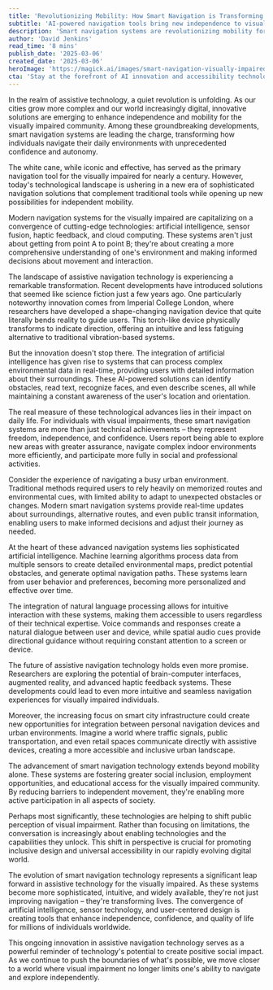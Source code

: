```yaml
---
title: 'Revolutionizing Mobility: How Smart Navigation is Transforming Life for the Visually Impaired'
subtitle: 'AI-powered navigation tools bring new independence to visually impaired individuals'
description: 'Smart navigation systems are revolutionizing mobility for the visually impaired community through AI, sensor fusion, and haptic feedback technologies. These innovations go beyond simple navigation, offering unprecedented independence and transforming how individuals interact with their environment.'
author: 'David Jenkins'
read_time: '8 mins'
publish_date: '2025-03-06'
created_date: '2025-03-06'
heroImage: 'https://magick.ai/images/smart-navigation-visually-impaired.jpg'
cta: 'Stay at the forefront of AI innovation and accessibility technology - follow MagickAI on LinkedIn for regular updates on groundbreaking developments that are shaping our future.'
---
```


In the realm of assistive technology, a quiet revolution is unfolding. As our cities grow more complex and our world increasingly digital, innovative solutions are emerging to enhance independence and mobility for the visually impaired community. Among these groundbreaking developments, smart navigation systems are leading the charge, transforming how individuals navigate their daily environments with unprecedented confidence and autonomy.

The white cane, while iconic and effective, has served as the primary navigation tool for the visually impaired for nearly a century. However, today's technological landscape is ushering in a new era of sophisticated navigation solutions that complement traditional tools while opening up new possibilities for independent mobility.

Modern navigation systems for the visually impaired are capitalizing on a convergence of cutting-edge technologies: artificial intelligence, sensor fusion, haptic feedback, and cloud computing. These systems aren't just about getting from point A to point B; they're about creating a more comprehensive understanding of one's environment and making informed decisions about movement and interaction.

The landscape of assistive navigation technology is experiencing a remarkable transformation. Recent developments have introduced solutions that seemed like science fiction just a few years ago. One particularly noteworthy innovation comes from Imperial College London, where researchers have developed a shape-changing navigation device that quite literally bends reality to guide users. This torch-like device physically transforms to indicate direction, offering an intuitive and less fatiguing alternative to traditional vibration-based systems.

But the innovation doesn't stop there. The integration of artificial intelligence has given rise to systems that can process complex environmental data in real-time, providing users with detailed information about their surroundings. These AI-powered solutions can identify obstacles, read text, recognize faces, and even describe scenes, all while maintaining a constant awareness of the user's location and orientation.

The real measure of these technological advances lies in their impact on daily life. For individuals with visual impairments, these smart navigation systems are more than just technical achievements – they represent freedom, independence, and confidence. Users report being able to explore new areas with greater assurance, navigate complex indoor environments more efficiently, and participate more fully in social and professional activities.

Consider the experience of navigating a busy urban environment. Traditional methods required users to rely heavily on memorized routes and environmental cues, with limited ability to adapt to unexpected obstacles or changes. Modern smart navigation systems provide real-time updates about surroundings, alternative routes, and even public transit information, enabling users to make informed decisions and adjust their journey as needed.

At the heart of these advanced navigation systems lies sophisticated artificial intelligence. Machine learning algorithms process data from multiple sensors to create detailed environmental maps, predict potential obstacles, and generate optimal navigation paths. These systems learn from user behavior and preferences, becoming more personalized and effective over time.

The integration of natural language processing allows for intuitive interaction with these systems, making them accessible to users regardless of their technical expertise. Voice commands and responses create a natural dialogue between user and device, while spatial audio cues provide directional guidance without requiring constant attention to a screen or device.

The future of assistive navigation technology holds even more promise. Researchers are exploring the potential of brain-computer interfaces, augmented reality, and advanced haptic feedback systems. These developments could lead to even more intuitive and seamless navigation experiences for visually impaired individuals.

Moreover, the increasing focus on smart city infrastructure could create new opportunities for integration between personal navigation devices and urban environments. Imagine a world where traffic signals, public transportation, and even retail spaces communicate directly with assistive devices, creating a more accessible and inclusive urban landscape.

The advancement of smart navigation technology extends beyond mobility alone. These systems are fostering greater social inclusion, employment opportunities, and educational access for the visually impaired community. By reducing barriers to independent movement, they're enabling more active participation in all aspects of society.

Perhaps most significantly, these technologies are helping to shift public perception of visual impairment. Rather than focusing on limitations, the conversation is increasingly about enabling technologies and the capabilities they unlock. This shift in perspective is crucial for promoting inclusive design and universal accessibility in our rapidly evolving digital world.

The evolution of smart navigation technology represents a significant leap forward in assistive technology for the visually impaired. As these systems become more sophisticated, intuitive, and widely available, they're not just improving navigation – they're transforming lives. The convergence of artificial intelligence, sensor technology, and user-centered design is creating tools that enhance independence, confidence, and quality of life for millions of individuals worldwide.

This ongoing innovation in assistive navigation technology serves as a powerful reminder of technology's potential to create positive social impact. As we continue to push the boundaries of what's possible, we move closer to a world where visual impairment no longer limits one's ability to navigate and explore independently.